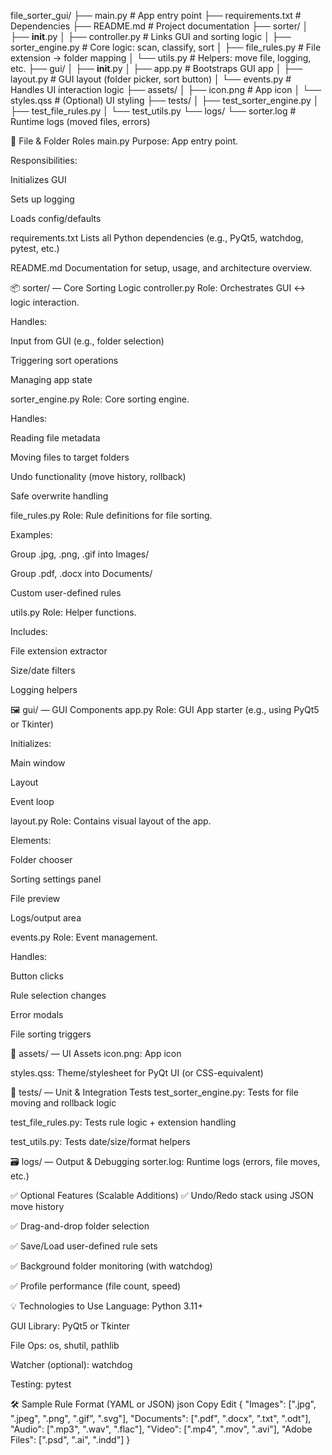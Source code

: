 file_sorter_gui/
├── main.py                          # App entry point
├── requirements.txt                # Dependencies
├── README.md                       # Project documentation
├── sorter/
│   ├── __init__.py
│   ├── controller.py               # Links GUI and sorting logic
│   ├── sorter_engine.py           # Core logic: scan, classify, sort
│   ├── file_rules.py              # File extension → folder mapping
│   └── utils.py                   # Helpers: move file, logging, etc.
├── gui/
│   ├── __init__.py
│   ├── app.py                     # Bootstraps GUI app
│   ├── layout.py                  # GUI layout (folder picker, sort button)
│   └── events.py                  # Handles UI interaction logic
├── assets/
│   ├── icon.png                   # App icon
│   └── styles.qss                 # (Optional) UI styling
├── tests/
│   ├── test_sorter_engine.py
│   ├── test_file_rules.py
│   └── test_utils.py
└── logs/
    └── sorter.log                 # Runtime logs (moved files, errors)

📄 File & Folder Roles
main.py
Purpose: App entry point.

Responsibilities:

Initializes GUI

Sets up logging

Loads config/defaults

requirements.txt
Lists all Python dependencies (e.g., PyQt5, watchdog, pytest, etc.)

README.md
Documentation for setup, usage, and architecture overview.

📦 sorter/ — Core Sorting Logic
controller.py
Role: Orchestrates GUI ↔ logic interaction.

Handles:

Input from GUI (e.g., folder selection)

Triggering sort operations

Managing app state

sorter_engine.py
Role: Core sorting engine.

Handles:

Reading file metadata

Moving files to target folders

Undo functionality (move history, rollback)

Safe overwrite handling

file_rules.py
Role: Rule definitions for file sorting.

Examples:

Group .jpg, .png, .gif into Images/

Group .pdf, .docx into Documents/

Custom user-defined rules

utils.py
Role: Helper functions.

Includes:

File extension extractor

Size/date filters

Logging helpers

🖼️ gui/ — GUI Components
app.py
Role: GUI App starter (e.g., using PyQt5 or Tkinter)

Initializes:

Main window

Layout

Event loop

layout.py
Role: Contains visual layout of the app.

Elements:

Folder chooser

Sorting settings panel

File preview

Logs/output area

events.py
Role: Event management.

Handles:

Button clicks

Rule selection changes

Error modals

File sorting triggers

🎨 assets/ — UI Assets
icon.png: App icon

styles.qss: Theme/stylesheet for PyQt UI (or CSS-equivalent)

🧪 tests/ — Unit & Integration Tests
test_sorter_engine.py: Tests for file moving and rollback logic

test_file_rules.py: Tests rule logic + extension handling

test_utils.py: Tests date/size/format helpers

🗃️ logs/ — Output & Debugging
sorter.log: Runtime logs (errors, file moves, etc.)

✅ Optional Features (Scalable Additions)
✅ Undo/Redo stack using JSON move history

✅ Drag-and-drop folder selection

✅ Save/Load user-defined rule sets

✅ Background folder monitoring (with watchdog)

✅ Profile performance (file count, speed)

💡 Technologies to Use
Language: Python 3.11+

GUI Library: PyQt5 or Tkinter

File Ops: os, shutil, pathlib

Watcher (optional): watchdog

Testing: pytest

🛠️ Sample Rule Format (YAML or JSON)
json
Copy
Edit
{
  "Images": [".jpg", ".jpeg", ".png", ".gif", ".svg"],
  "Documents": [".pdf", ".docx", ".txt", ".odt"],
  "Audio": [".mp3", ".wav", ".flac"],
  "Video": [".mp4", ".mov", ".avi"],
  "Adobe Files": [".psd", ".ai", ".indd"]
}
